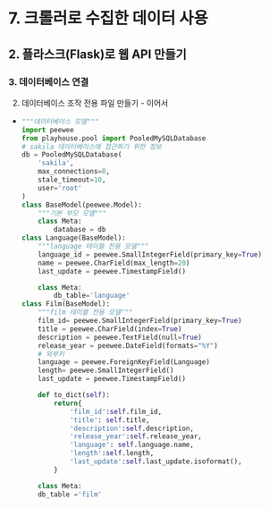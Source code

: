 # 7. 크롤러로 수집한 데이터 사용
## 2. 플라스크(Flask)로 웹 API 만들기
### 3. 데이터베이스 연결
2. 데이터베이스 조작 전용 파일 만들기 - 이어서
  - ```python
    """데이터베이스 모델"""
    import peewee
    from playhouse.pool import PooledMySQLDatabase
    # sakila 데이터베이스에 접근하기 위한 정보
    db = PooledMySQLDatabase(
        'sakila',
        max_connections=8,
        stale_timeout=10,
        user='root'
    )
    class BaseModel(peewee.Model):
        """기본 부모 모델"""
        class Meta:
            database = db
    class Language(BaseModel):
        """language 테이블 전용 모델"""
        language_id = peewee.SmallIntegerField(primary_key=True)
        name = peewee.CharField(max_length=20)
        last_update = peewee.TimestampField()

        class Meta:
            db_table='language'
    class Film(BaseModel):
        """film 테이블 전용 모델"""
        film_id= peewee.SmallIntegerField(primary_key=True)
        title = peewee.CharField(index=True)
        description = peewee.TextField(null=True)
        release_year = peewee.DateField(formats="%Y")
        # 외부키
        language = peewee.ForeignKeyField(Language)
        length= peewee.SmallIntegerField()
        last_update = peewee.TimestampField()

        def to_dict(self):
            return{
                'film_id':self.film_id,
                'title': self.title,
                'description':self.description,
                'release_year':self.release_year,
                'language': self.language.name,
                'length':self.length,
                'last_update':self.last_update.isoformat(),
            }

        class Meta:
        db_table ='film'
    ```